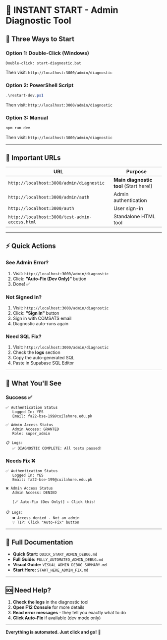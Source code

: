 # 🚀 INSTANT START - Admin Diagnostic Tool

## 🎯 Three Ways to Start

### Option 1: Double-Click (Windows)
```
Double-click: start-diagnostic.bat
```
Then visit: `http://localhost:3000/admin/diagnostic`

### Option 2: PowerShell Script
```powershell
.\restart-dev.ps1
```
Then visit: `http://localhost:3000/admin/diagnostic`

### Option 3: Manual
```powershell
npm run dev
```
Then visit: `http://localhost:3000/admin/diagnostic`

---

## 📍 Important URLs

| URL | Purpose |
|-----|---------|
| `http://localhost:3000/admin/diagnostic` | **Main diagnostic tool** (Start here!) |
| `http://localhost:3000/admin/auth` | Admin authentication |
| `http://localhost:3000/auth` | User sign-in |
| `http://localhost:3000/test-admin-access.html` | Standalone HTML tool |

---

## ⚡ Quick Actions

### See Admin Error?
1. Visit: `http://localhost:3000/admin/diagnostic`
2. Click: **"Auto-Fix (Dev Only)"** button
3. Done! ✅

### Not Signed In?
1. Visit: `http://localhost:3000/admin/diagnostic`
2. Click: **"Sign In"** button
3. Sign in with COMSATS email
4. Diagnostic auto-runs again

### Need SQL Fix?
1. Visit: `http://localhost:3000/admin/diagnostic`
2. Check the **logs** section
3. Copy the auto-generated SQL
4. Paste in Supabase SQL Editor

---

## 🎨 What You'll See

### Success ✅
```
✅ Authentication Status
   Logged In: YES
   Email: fa22-bse-199@cuilahore.edu.pk

✅ Admin Access Status
   Admin Access: GRANTED
   Role: super_admin

📋 Logs:
   ✅ DIAGNOSTIC COMPLETE: All tests passed!
```

### Needs Fix ❌
```
✅ Authentication Status
   Logged In: YES
   Email: fa22-bse-199@cuilahore.edu.pk

❌ Admin Access Status
   Admin Access: DENIED
   
   [🪄 Auto-Fix (Dev Only)] ← Click this!

📋 Logs:
   ❌ Access denied - Not an admin
   💡 TIP: Click "Auto-Fix" button
```

---

## 📖 Full Documentation

- **Quick Start:** `QUICK_START_ADMIN_DEBUG.md`
- **Full Guide:** `FULLY_AUTOMATED_ADMIN_DEBUG.md`
- **Visual Guide:** `VISUAL_ADMIN_DEBUG_SUMMARY.md`
- **Start Here:** `START_HERE_ADMIN_FIX.md`

---

## 🆘 Need Help?

1. **Check the logs** in the diagnostic tool
2. **Open F12 Console** for more details
3. **Read error messages** - they tell you exactly what to do
4. **Click Auto-Fix** if available (dev mode only)

---

**Everything is automated. Just click and go!** 🚀
